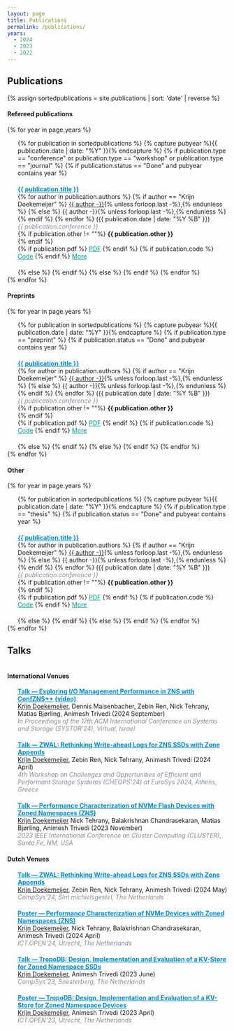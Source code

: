 ```yaml
---
layout: page
title: Publications
permalink: /publications/
years:
  - 2024
  - 2023
  - 2022
---
```

<link rel="icon" href="{{ "./favicon-32x32.png" | relative_url }}" type="image/x-icon">

<h2> Publications </h2>

<ul style="list-style: none; padding-left: 0;display:table-row;">
  {% assign sortedpublications = site.publications | sort: 'date' | reverse %}

  <h4> Refereed publications </h4>
  {% for year in page.years %}
    <ul style="list-style-type: none;">
    {% for publication in sortedpublications %}
        {% capture pubyear %}{{ publication.date | date: "%Y" }}{% endcapture %}
        {% if publication.type == "conference" or publication.type == "workshop" or publication.type == "journal" %}
          {% if publication.status == "Done" and  pubyear contains year %}
            <li style="margin-top: 20px; margin-bottom: 20px;">
              <b><a href="{{ publication.pdf }}" style="color:#0089cf">{{ publication.title }}</a></b> <br>
              {% for author in publication.authors %}
                {% if author == "Krijn Doekemeijer" %}
                  <u>{{ author -}}</u>{% unless forloop.last -%},{% endunless %}
                {% else %}
                  {{ author -}}{% unless forloop.last -%},{% endunless %}
                {% endif %}
              {% endfor %}
              ({{ publication.date | date: "%Y %B" }}) <br>
              <i style="color:#868e96">{{ publication.conference }}</i> <br>
              {% if publication.other != ""%}
                <b> {{ publication.other }} </b><br>
              {% endif %}
              <div style="word-space: 10px;">
                {% if publication.pdf %}
                  <a href="{{ publication.pdf }}" style="color:#009988">PDF</a>
                {% endif %}
                {% if publication.code %}
                  <a href="{{ publication.code }}" style="color:#009988">Code</a>
                {% endif %}
                <a href="{{ publication.url }}" style="color:#009988">More</a>
              </div>
            </li>
          {% else %}
          {% endif %}
        {% else %}
        {% endif %}
    {% endfor %}
    </ul>
  {% endfor %}

  <h4> Preprints </h4>
  {% for year in page.years %}
    <ul style="list-style-type: none;">
    {% for publication in sortedpublications %}
        {% capture pubyear %}{{ publication.date | date: "%Y" }}{% endcapture %}
        {% if publication.type == "preprint" %}
          {% if publication.status == "Done" and  pubyear contains year %}
            <li style="margin-top: 20px; margin-bottom: 20px;">
              <b><a href="{{ publication.pdf }}" style="color:#0089cf">{{ publication.title }}</a></b> <br>
              {% for author in publication.authors %}
                {% if author == "Krijn Doekemeijer" %}
                  <u>{{ author -}}</u>{% unless forloop.last -%},{% endunless %}
                {% else %}
                  {{ author -}}{% unless forloop.last -%},{% endunless %}
                {% endif %}
              {% endfor %}
              ({{ publication.date | date: "%Y %B" }}) <br>
              <i style="color:#868e96">{{ publication.conference }}</i> <br>
              {% if publication.other != ""%}
                <b> {{ publication.other }} </b><br>
              {% endif %}
              <div style="word-space: 10px;">
                {% if publication.pdf %}
                  <a href="{{ publication.pdf }}" style="color:#009988">PDF</a>
                {% endif %}
                {% if publication.code %}
                  <a href="{{ publication.code }}" style="color:#009988">Code</a>
                {% endif %}
                <a href="{{ publication.url }}" style="color:#009988">More</a>
              </div>
            </li>
          {% else %}
          {% endif %}
        {% else %}
        {% endif %}
    {% endfor %}
    </ul>
  {% endfor %}

  <h4> Other </h4>
  {% for year in page.years %}
    <ul style="list-style-type: none;">
    {% for publication in sortedpublications %}
        {% capture pubyear %}{{ publication.date | date: "%Y" }}{% endcapture %}
        {% if publication.type == "thesis" %}
          {% if publication.status == "Done" and  pubyear contains year %}
            <li style="margin-top: 20px; margin-bottom: 20px;">
              <b><a href="{{ publication.pdf }}" style="color:#0089cf">{{ publication.title }}</a></b> <br>
              {% for author in publication.authors %}
                {% if author == "Krijn Doekemeijer" %}
                  <u>{{ author -}}</u>{% unless forloop.last -%},{% endunless %}
                {% else %}
                  {{ author -}}{% unless forloop.last -%},{% endunless %}
                {% endif %}
              {% endfor %}
              ({{ publication.date | date: "%Y %B" }}) <br>
              <i style="color:#868e96">{{ publication.conference }}</i> <br>
              {% if publication.other != ""%}
                <b> {{ publication.other }} </b><br>
              {% endif %}
              <div style="word-space: 10px;">
                {% if publication.pdf %}
                  <a href="{{ publication.pdf }}" style="color:#009988">PDF</a>
                {% endif %}
                {% if publication.code %}
                  <a href="{{ publication.code }}" style="color:#009988">Code</a>
                {% endif %}
                <a href="{{ publication.url }}" style="color:#009988">More</a>
              </div>
            </li>
          {% else %}
          {% endif %}
        {% else %}
        {% endif %}
    {% endfor %}
    </ul>
  {% endfor %}

</ul>

<h2> Talks </h2>

<ul style="list-style: none; padding-left: 0;display:table-row;">

<h4> International Venues </h4>
<ul style="list-style-type: none;">

  <li style="margin-top: 0px; margin-bottom: 20px;">
    <b><a href="{{ site.url }}/downloads/talk_systor_2024.pdf" style="color:#0089cf">Talk — Exploring I/O Management Performance in ZNS with ConfZNS++</a></b> <b><a href="https://drive.google.com/file/d/1uJ_fTApyBCzGz26bsxnK4cJV63liuq9y/view?usp=drive_link" style="color:#0089cf">(video)</a></b> <br>
    <u>Krijn Doekemeijer</u>, Dennis Maisenbacher, Zebin Ren, Nick Tehrany, Matias Bjørling, Animesh Trivedi (2024 September)<br>
    <i style="color:#868e96">In Proceedings of the 17th ACM International Conference on Systems and Storage (SYSTOR'24), Virtual, Israel</i><br>
  </li>

  <li style="margin-top: 0px; margin-bottom: 20px;">
    <b><a href="{{ site.url }}/downloads/talk_zwal_2024.pdf" style="color:#0089cf">Talk — ZWAL: Rethinking Write-ahead Logs for ZNS SSDs with Zone Appends</a></b><br>
    <u>Krijn Doekemeijer</u>, Zebin Ren, Nick Tehrany, Animesh Trivedi (2024 April)<br>
    <i style="color:#868e96">4th Workshop on Challenges and Opportunities of Efficient and Performant Storage Systems (CHEOPS'24) at EuroSys 2024, Athens, Greece</i><br>
  </li>

  <li style="margin-top: 0px; margin-bottom: 20px;">
    <b><a href="{{ site.url }}/downloads/talk_cluster_2023.pdf" style="color:#0089cf">Talk — Performance Characterization of NVMe Flash Devices with Zoned Namespaces (ZNS)</a></b><br>
    <u>Krijn Doekemeijer</u> Nick Tehrany, Balakrishnan Chandrasekaran, Matias Bjørling, Animesh Trivedi (2023 November)<br>
    <i style="color:#868e96">2023 IEEE International Conference on Cluster Computing (CLUSTER), Santa Fe, NM, USA</i> <br>
  </li>
</ul>

<h4> Dutch Venues </h4>
<ul style="list-style-type: none;">

  <li style="margin-top: 0px; margin-bottom: 20px;">
    <b><a href="{{ site.url }}/downloads/talk_compsys_2024.pdf" style="color:#0089cf">Talk — ZWAL: Rethinking Write-ahead Logs for ZNS SSDs with Zone Appends</a></b><br>
    <u>Krijn Doekemeijer</u>, Zebin Ren, Nick Tehrany, Animesh Trivedi (2024 May)<br>
    <i style="color:#868e96">CompSys'24, Sint michielsgestel, The Netherlands</i> <br>
  </li>

  <li style="margin-top: 20px; margin-bottom: 20px;">
    <b><a href="{{ site.url }}/downloads/poster_ictopen_2024.pdf" style="color:#0089cf">Poster — Performance Characterization of NVMe Devices with Zoned Namespaces (ZNS)</a></b><br>
    <u>Krijn Doekemeijer</u>, Nick Tehrany, Balakrishnan Chandrasekaran, Animesh Trivedi (2024 April)<br>
    <i style="color:#868e96">ICT.OPEN'24, Utrecht, The Netherlands</i> <br>
  </li>

  <li style="margin-top: 20px; margin-bottom: 20px;">
    <b><a href="{{ site.url }}/downloads/talk_compsys_2023.pdf" style="color:#0089cf">Talk — TropoDB: Design, Implementation and Evaluation of a KV-Store for Zoned Namespace SSDs</a></b><br>
    <u>Krijn Doekemeijer</u>, Animesh Trivedi (2023 June)<br>
    <i style="color:#868e96">CompSys'23, Soesterberg, The Netherlands</i> <br>
  </li>

  <li style="margin-top: 20px; margin-bottom: 20px;">
    <b><a href="{{ site.url }}/downloads/poster_ictopen_2023.pdf" style="color:#0089cf">Poster — TropoDB: Design, Implementation and Evaluation of a KV-Store for Zoned Namespace Devices</a></b><br>
    <u>Krijn Doekemeijer</u>, Animesh Trivedi (2023 April)<br>
    <i style="color:#868e96">ICT.OPEN'23, Utrecht, The Netherlands</i> <br>
  </li>
</ul>
</ul>
